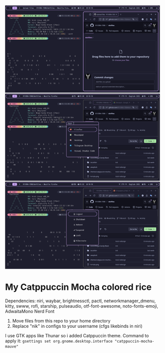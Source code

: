 ![](preview.png)
![](apps.png)
![](powermenu.png)

# My Catppuccin Mocha colored rice

Dependencies: niri, waybar, brightnessctl, pactl, networkmanager_dmenu, kitty, swww, rofi, starship, pulseaudio, otf-font-awesome, noto-fonts-emoji, AdwaitaMono Nerd Font

1. Move files from this repo to your home directory
2. Replace "nik" in configs to your username (cfgs likebinds in niri)

I use GTK apps like Thunar so i added Catppuccin theme. Command to apply it: ```gsettings set org.gnome.desktop.interface "catppuccin-mocha-mauve"```
